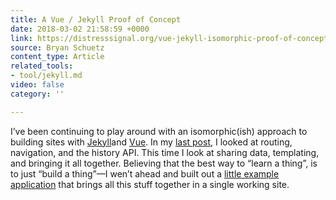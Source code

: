 ```yaml
---
title: A Vue / Jekyll Proof of Concept
date: 2018-03-02 21:58:59 +0000
link: https://distresssignal.org/vue-jekyll-isomorphic-proof-of-concept
source: Bryan Schuetz
content_type: Article
related_tools:
- tool/jekyll.md
video: false
category: ''

---
```

I’ve been continuing to play around with an isomorphic(ish) approach to building sites with [Jekyll](https://jekyllrb.com/)and [Vue](https://vuejs.org/). In my [last post](https://distresssignal.org/vue-routing-with-jekyll), I looked at routing, navigation, and the history API. This time I look at sharing data, templating, and bringing it all together. Believing that the best way to “learn a thing”, is to just “build a thing”—I wen’t ahead and built out a [little example application](https://culture-namer.surge.sh/) that brings all this stuff together in a single working site.